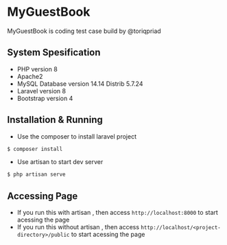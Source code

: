 # MyGuestBook

MyGuestBook is coding test case build by @toriqpriad

## System Spesification
- PHP version 8
- Apache2
- MySQL Database version 14.14 Distrib 5.7.24
- Laravel version 8
- Bootstrap version 4


## Installation & Running

- Use the composer to install laravel project

```bash
$ composer install 
```

- Use artisan to start dev server
```bash
$ php artisan serve
```

## Accessing Page
- If you run this with artisan , then access `http://localhost:8000` to start acessing the page
- If you run this without artisan , then access `http://localhost/<project-directory>/public` to start acessing the page

